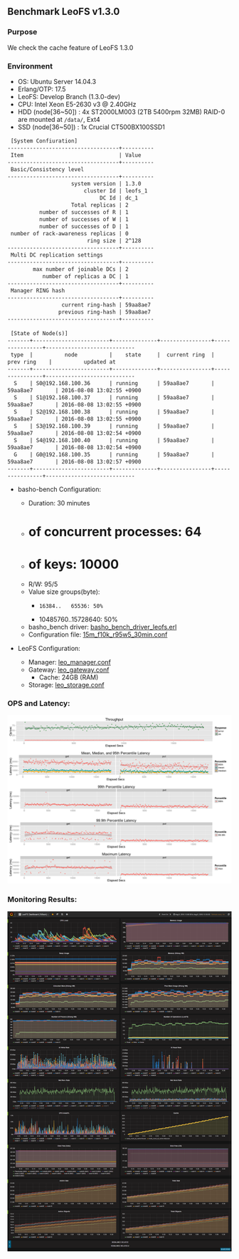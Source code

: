## Benchmark LeoFS v1.3.0

### Purpose
We check the cache feature of LeoFS 1.3.0

### Environment

* OS: Ubuntu Server 14.04.3
* Erlang/OTP: 17.5
* LeoFS: Develop Branch (1.3.0-dev)
* CPU: Intel Xeon E5-2630 v3 @ 2.40GHz
* HDD (node[36~50]) : 4x ST2000LM003 (2TB 5400rpm 32MB) RAID-0 are mounted at `/data/`, Ext4
* SSD (node[36~50]) : 1x Crucial CT500BX100SSD1

```
 [System Confiuration]
-----------------------------------+----------
 Item                              | Value
-----------------------------------+----------
 Basic/Consistency level
-----------------------------------+----------
                    system version | 1.3.0
                        cluster Id | leofs_1
                             DC Id | dc_1
                    Total replicas | 2
          number of successes of R | 1
          number of successes of W | 1
          number of successes of D | 1
 number of rack-awareness replicas | 0
                         ring size | 2^128
-----------------------------------+----------
 Multi DC replication settings
-----------------------------------+----------
        max number of joinable DCs | 2
           number of replicas a DC | 1
-----------------------------------+----------
 Manager RING hash
-----------------------------------+----------
                 current ring-hash | 59aa8ae7
                previous ring-hash | 59aa8ae7
-----------------------------------+----------

 [State of Node(s)]
-------+------------------------+--------------+----------------+----------------+----------------------------
 type  |          node          |    state     |  current ring  |   prev ring    |          updated at
-------+------------------------+--------------+----------------+----------------+----------------------------
  S    | S0@192.168.100.36      | running      | 59aa8ae7       | 59aa8ae7       | 2016-08-08 13:02:55 +0900
  S    | S1@192.168.100.37      | running      | 59aa8ae7       | 59aa8ae7       | 2016-08-08 13:02:55 +0900
  S    | S2@192.168.100.38      | running      | 59aa8ae7       | 59aa8ae7       | 2016-08-08 13:02:55 +0900
  S    | S3@192.168.100.39      | running      | 59aa8ae7       | 59aa8ae7       | 2016-08-08 13:02:54 +0900
  S    | S4@192.168.100.40      | running      | 59aa8ae7       | 59aa8ae7       | 2016-08-08 13:02:54 +0900
  G    | G0@192.168.100.35      | running      | 59aa8ae7       | 59aa8ae7       | 2016-08-08 13:02:57 +0900
-------+------------------------+--------------+----------------+----------------+----------------------------

```

* basho-bench Configuration:
    * Duration: 30 minutes
    * # of concurrent processes: 64
    * # of keys: 10000
    * R/W: 95/5
    * Value size groups(byte):
        *     16384..   65536: 50%
        *  10485760..15728640: 50%
    * basho_bench driver: [basho_bench_driver_leofs.erl](https://github.com/leo-project/basho_bench/blob/master/src/basho_bench_driver_leofs.erl)
    * Configuration file: [15m_f10k_r95w5_30min.conf](15m_f10k_r95w5_30min.conf)

* LeoFS Configuration:
    * Manager: [leo_manager.conf](conf/leo_manager_0.conf)
    * Gateway: [leo_gateway.conf](conf/leo_gateway_0.conf)
      * Cache: 24GB (RAM)
    * Storage: [leo_storage.conf](conf/leo_storage_0.conf)

### OPS and Latency:
![ops-latency](summary.png)

### Monitoring Results:
![monitoring-results](grafana.png)
